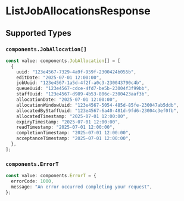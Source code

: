 # ListJobAllocationsResponse


## Supported Types

### `components.JobAllocation[]`

```typescript
const value: components.JobAllocation[] = [
  {
    uuid: "123e4567-7329-4a9f-959f-2300424b055b",
    editDate: "2025-07-01 12:00:00",
    jobUuid: "123e4567-1a5d-4f2f-a0c3-230043790c4b",
    queueUuid: "123e4567-cdce-4fd7-be5b-23004f3f99bb",
    staffUuid: "123e4567-d989-4b53-806c-2300423aaf3b",
    allocationDate: "2025-07-01 12:00:00",
    allocationWindowUuid: "123e4567-5054-485d-85fe-230047ab5ddb",
    allocatedByStaffUuid: "123e4567-6a40-481d-9fd6-23004c3ef0fb",
    allocatedTimestamp: "2025-07-01 12:00:00",
    expiryTimestamp: "2025-07-01 12:00:00",
    readTimestamp: "2025-07-01 12:00:00",
    completionTimestamp: "2025-07-01 12:00:00",
    acceptanceTimestamp: "2025-07-01 12:00:00",
  },
];
```

### `components.ErrorT`

```typescript
const value: components.ErrorT = {
  errorCode: 1000,
  message: "An error occurred completing your request",
};
```

